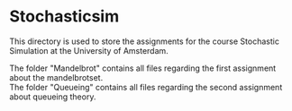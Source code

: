 # Stochasticsim

This directory is used to store the assignments for the course Stochastic Simulation at the University of Amsterdam.

The folder "Mandelbrot" contains all files regarding the first assignment about the mandelbrotset. \
The folder "Queueing" contains all files regarding the second assignment about queueing theory.
